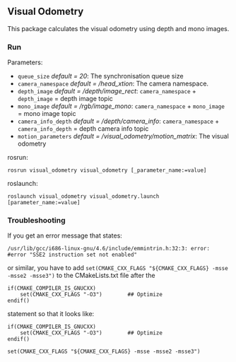 ## Visual Odometry
This package calculates the visual odometry using depth and mono images.

### Run
Parameters:
* `queue_size` _default = 20_: The synchronisation queue size
* `camera_namespace` _default = /head_xtion_: The camera namespace.
* `depth_image` _default = /depth/image_rect_: `camera_namespace` + `depth_image` = depth image topic
* `mono_image` _default = /rgb/image_mono_: `camera_namespace` + `mono_image` = mono image topic
* `camera_info_depth` _default = /depth/camera_info_: `camera_namespace` + `camera_info_depth` = depth camera info topic
* `motion_parameters` _default = /visual_odometry/motion_matrix_: The visual odometry


rosrun:
```
rosrun visual_odometry visual_odometry [_parameter_name:=value]
```

roslaunch:
```
roslaunch visual_odometry visual_odometry.launch [parameter_name:=value]
```

### Troubleshooting
If you get an error message that states: 
```
/usr/lib/gcc/i686-linux-gnu/4.6/include/emmintrin.h:32:3: error: #error "SSE2 instruction set not enabled"
```
or similar, you have to add `set(CMAKE_CXX_FLAGS "${CMAKE_CXX_FLAGS} -msse -msse2 -msse3")` to the CMakeLists.txt file after the
```
if(CMAKE_COMPILER_IS_GNUCXX)
    set(CMAKE_CXX_FLAGS "-O3")        ## Optimize
endif()
```
statement so that it looks like:
```
if(CMAKE_COMPILER_IS_GNUCXX)
    set(CMAKE_CXX_FLAGS "-O3")        ## Optimize
endif()

set(CMAKE_CXX_FLAGS "${CMAKE_CXX_FLAGS} -msse -msse2 -msse3")
```
